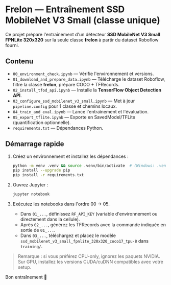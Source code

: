# Frelon — Entraînement SSD MobileNet V3 Small (classe unique)

Ce projet prépare l'entraînement d'un détecteur **SSD MobileNet V3 Small FPNLite 320x320** sur la seule classe **frelon** à partir du dataset Roboflow fourni.

## Contenu

- `00_environment_check.ipynb` — Vérifie l'environnement et versions.
- `01_download_and_prepare_data.ipynb` — Télécharge le dataset Roboflow, filtre la classe **frelon**, prépare COCO + TFRecords.
- `02_install_tfod_api.ipynb` — Installe la **TensorFlow Object Detection API**.
- `03_configure_ssd_mobilenet_v3_small.ipynb` — Met à jour `pipeline.config` pour 1 classe et chemins locaux.
- `04_train_and_eval.ipynb` — Lance l'entraînement et l'évaluation.
- `05_export_tflite.ipynb` — Exporte en SavedModel/TFLite (quantification optionnelle).
- `requirements.txt` — Dépendances Python.

## Démarrage rapide

1. Créez un environnement et installez les dépendances :
   ```bash
   python -m venv .venv && source .venv/bin/activate  # (Windows: .venv\Scripts\activate)
   pip install --upgrade pip
   pip install -r requirements.txt
   ```

2. Ouvrez Jupyter :
   ```bash
   jupyter notebook
   ```

3. Exécutez les notebooks dans l'ordre 00 → 05.
   - Dans `01_...`, définissez `RF_API_KEY` (variable d'environnement ou directement dans la cellule).
   - Après `02_...`, générez les TFRecords avec la commande indiquée en sortie de `01_...`.
   - Dans `03_...`, téléchargez et placez le modèle `ssd_mobilenet_v3_small_fpnlite_320x320_coco17_tpu-8` dans `training/`.

> Remarque : si vous préférez CPU-only, ignorez les paquets NVIDIA. Sur GPU, installez les versions CUDA/cuDNN compatibles avec votre setup.

Bon entraînement 🐝
